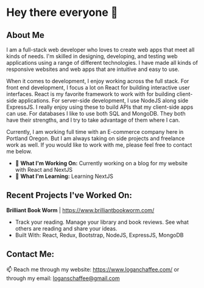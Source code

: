 # Hey there everyone 👋

## About Me

I am a full-stack web developer who loves to create web apps that meet all kinds of needs. I'm skilled in designing, developing, and testing web applications using a range of different technologies. I have made all kinds of responsive websites and web apps that are intuitive and easy to use.

When it comes to development, I enjoy working across the full stack. For front end development, I focus a lot on React for building interactive user interfaces. React is my favorite framework to work with for building client-side applications. For server-side development, I use NodeJS along side ExpressJS. I really enjoy using these to build APIs that my client-side apps can use. For databases I like to use both SQL and MongoDB. They both have their strengths, and I try to take advantage of them where I can.

Currently, I am working full time with an E-commerce company here in Portland Oregon. But I am always taking on side projects and freelance work as well. If you would like to work with me, please feel free to contact me below.
- :wrench: **What I'm Working On:** Currently working on a blog for my website with React and NextJS
- :seedling: **What I'm Learning:** Learning NextJS

## Recent Projects I've Worked On:

**Brilliant Book Worm** | https://www.brilliantbookworm.com/
- Track your reading. Manage your library and book reviews. See what others are reading and share your ideas.
- Built With: React, Redux, Bootstrap, NodeJS, ExpressJS, MongoDB


## Contact Me:
📫  Reach me through my website: https://www.loganchaffee.com/ or through my email: loganschaffee@gmail.com
